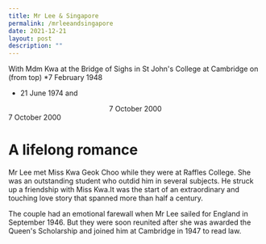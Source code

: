 ```yaml
---
title: Mr Lee & Singapore
permalink: /mrleeandsingapore
date: 2021-12-21
layout: post
description: ""
---
```

With Mdm Kwa at the Bridge of Sighs in St John's College at Cambridge on (from top)
*7 February 1948	
*	21 June 1974 and 	
<center> 7 October 2000</center>
7 October 2000
																																					
																																					
																																					
		
# 	A lifelong romance 

Mr Lee met Miss Kwa Geok Choo while they were at Raffles College. She was an outstanding student who outdid him in several subjects. He struck up a friendship with Miss Kwa.It was the start of an extraordinary and touching love story that spanned more than half a century.

The couple had an emotional farewall when Mr Lee sailed for England in September 1946. But they were soon reunited after she was awarded the Queen's Scholarship and joined him at Cambridge in 1947 to read law.